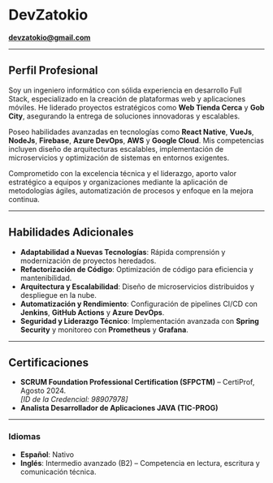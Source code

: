 # DevZatokio
**devzatokio@gmail.com**  

---

## **Perfil Profesional**
Soy un ingeniero informático con sólida experiencia en desarrollo Full Stack, especializado en la creación de plataformas web y aplicaciones móviles. He liderado proyectos estratégicos como **Web Tienda Cerca** y **Gob City**, asegurando la entrega de soluciones innovadoras y escalables. 

Poseo habilidades avanzadas en tecnologías como **React Native**, **VueJs**, **NodeJs**, **Firebase**, **Azure DevOps**, **AWS** y **Google Cloud**. Mis competencias incluyen diseño de arquitecturas escalables, implementación de microservicios y optimización de sistemas en entornos exigentes. 

Comprometido con la excelencia técnica y el liderazgo, aporto valor estratégico a equipos y organizaciones mediante la aplicación de metodologías ágiles, automatización de procesos y enfoque en la mejora continua.

---

## **Habilidades Adicionales**
- **Adaptabilidad a Nuevas Tecnologías**: Rápida comprensión y modernización de proyectos heredados.
- **Refactorización de Código**: Optimización de código para eficiencia y mantenibilidad.  
- **Arquitectura y Escalabilidad**: Diseño de microservicios distribuidos y despliegue en la nube.  
- **Automatización y Rendimiento**: Configuración de pipelines CI/CD con **Jenkins**, **GitHub Actions** y **Azure DevOps**.  
- **Seguridad y Liderazgo Técnico**: Implementación avanzada con **Spring Security** y monitoreo con **Prometheus** y **Grafana**.

---

## **Certificaciones**
- **SCRUM Foundation Professional Certification (SFPCTM)** – CertiProf, Agosto 2024.  
  *[ID de la Credencial: 98907978]*  
- **Analista Desarrollador de Aplicaciones JAVA (TIC-PROG)**  

---

### **Idiomas**
- **Español**: Nativo  
- **Inglés**: Intermedio avanzado (B2) – Competencia en lectura, escritura y comunicación técnica.
